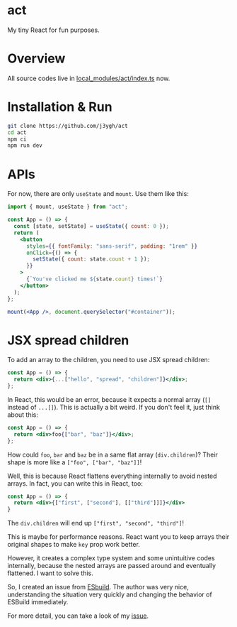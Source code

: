 # act

My tiny React for fun purposes.

# Overview

All source codes live in [local_modules/act/index.ts](https://github.com/j3ygh/act/tree/main/local_modules/act/index.ts) now.

# Installation & Run

```bash
git clone https://github.com/j3ygh/act
cd act
npm ci
npm run dev
```

# APIs

For now, there are only `useState` and `mount`.
Use them like this:

```jsx
import { mount, useState } from "act";

const App = () => {
  const [state, setState] = useState({ count: 0 });
  return (
    <button
      styles={{ fontFamily: "sans-serif", padding: "1rem" }}
      onClick={() => {
        setState({ count: state.count + 1 });
      }}
    >
      {`You've clicked me ${state.count} times!`}
    </button>
  );
};

mount(<App />, document.querySelector("#container"));
```

# JSX spread children

To add an array to the children, you need to use JSX spread children:

```jsx
const App = () => {
  return <div>{...["hello", "spread", "children"]}</div>;
};
```

In React, this would be an error, because it expects a normal array (`[]` instead of `...[]`). This is actually a bit weird. If you don't feel it, just think about this:

```jsx
const App = () => {
  return <div>foo{["bar", "baz"]}</div>;
};
```

How could `foo`, `bar` and `baz` be in a same flat array (`div.children`)? Their shape is more like a `["foo", ["bar", "baz"]]`!

Well, this is because React flattens everything internally to avoid nested arrays. In fact, you can write this in React, too:

```jsx
const App = () => {
  return <div>{["first", ["second"], [["third"]]]}</div>
}
```

The `div.children` will end up `["first", "second", "third"]`!

This is maybe for performance reasons. React want you to keep arrays their original shapes to make `key` prop work better. 

However, it creates a complex type system and some unintuitive codes internally, because the nested arrays are passed around and eventually flattened. I want to solve this.

So, I created an issue from [ESbuild](https://github.com/evanw/esbuild). The author was very nice, understanding the situation very quickly and changing the behavior of ESBuild immediately.

For more detail, you can take a look of my [issue](https://github.com/evanw/esbuild/issues/2245).
